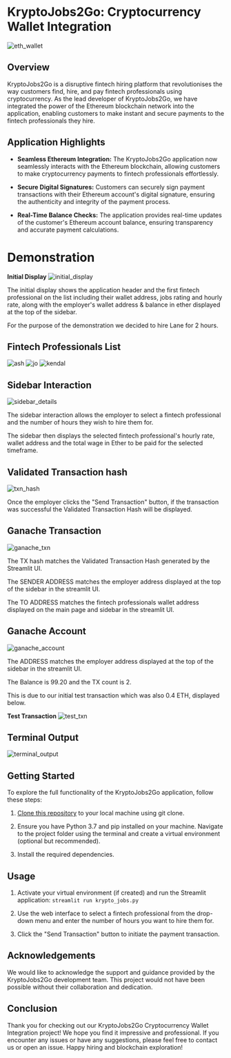 # KryptoJobs2Go: Cryptocurrency Wallet Integration
![eth_wallet](img/eth_wallet.png)

## Overview
KryptoJobs2Go is a disruptive fintech hiring platform that revolutionises the way customers find, hire, and pay fintech professionals using cryptocurrency. As the lead developer of KryptoJobs2Go, we have integrated the power of the Ethereum blockchain network into the application, enabling customers to make instant and secure payments to the fintech professionals they hire.

## Application Highlights
- **Seamless Ethereum Integration:** The KryptoJobs2Go application now seamlessly interacts with the Ethereum blockchain, allowing customers to make cryptocurrency payments to fintech professionals effortlessly.

- **Secure Digital Signatures:** Customers can securely sign payment transactions with their Ethereum account's digital signature, ensuring the authenticity and integrity of the payment process.

- **Real-Time Balance Checks:** The application provides real-time updates of the customer's Ethereum account balance, ensuring transparency and accurate payment calculations.

# Demonstration
**Initial Display**
![initial_display](img/initial_display.png)

The initial display shows the application header and the first fintech professional on the list including their wallet address, jobs rating and hourly rate, along with the employer's wallet address & balance in ether displayed at the top of the sidebar.

For the purpose of the demonstration we decided to hire Lane for 2 hours.

## Fintech Professionals List
![ash](img/ash.png)
![jo](img/jo.png)
![kendal](img/kendal.png)

## Sidebar Interaction

![sidebar_details](img/sidebar_details.png)

The sidebar interaction allows the employer to select a fintech professional and the number of hours they wish to hire them for.

The sidebar then displays the selected fintech professional's hourly rate, wallet address and the total wage in Ether to be paid for the selected timeframe.

## Validated Transaction hash

![txn_hash](img/validated_transaction_hash.png)

Once the employer clicks the "Send Transaction" button, if the transaction was successful the Validated Transaction Hash will be displayed.

## Ganache Transaction
![ganache_txn](img/ganache_transaction.png)

The TX hash matches the Validated Transaction Hash generated by the Streamlit UI.

The SENDER ADDRESS matches the employer address displayed at the top of the sidebar in the streamlit UI.

The TO ADDRESS matches the fintech professionals wallet address displayed on the main page and sidebar in the streamlit UI.

## Ganache Account

![ganache_account](img/ganache_account.png)

The ADDRESS matches the employer address displayed at the top of the sidebar in the streamlit UI.

The Balance is 99.20 and the TX count is 2.

This is due to our initial test transaction which was also 0.4 ETH, displayed below.

**Test Transaction**
![test_txn](img/test_transaction.png)

## Terminal Output

![terminal_output](img/terminal_output.png)

## Getting Started
To explore the full functionality of the KryptoJobs2Go application, follow these steps:

1. [Clone this repository](https://github.com/hiddenciphers/crypto_wallet.git) to your local machine using git clone.

2. Ensure you have Python 3.7 and pip installed on your machine.
Navigate to the project folder using the terminal and create a virtual environment (optional but recommended).

3. Install the required dependencies.

## Usage
1. Activate your virtual environment (if created) and run the Streamlit application: `streamlit run krypto_jobs.py`

2. Use the web interface to select a fintech professional from the drop-down menu and enter the number of hours you want to hire them for.

3. Click the "Send Transaction" button to initiate the payment transaction.

## Acknowledgements
We would like to acknowledge the support and guidance provided by the KryptoJobs2Go development team. This project would not have been possible without their collaboration and dedication.

## Conclusion
Thank you for checking out our KryptoJobs2Go Cryptocurrency Wallet Integration project! We hope you find it impressive and professional. If you encounter any issues or have any suggestions, please feel free to contact us or open an issue. Happy hiring and blockchain exploration!